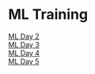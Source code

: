 <h1>ML Training</h1>

<a href="https://github.com/amanchandra100/ML-DAY-2/tree/main/ML%20Day%202">ML Day 2</a>
<br>
<a href="https://github.com/amanchandra100/ML-DAY-2/tree/main/ML%20Day%203">ML Day 3</a>
<br>
<a href="https://github.com/amanchandra100/ML-Training/tree/main/ML%20Day%204">ML Day 4</a>
<br>
<a href="https://github.com/amanchandra100/ML-Training/tree/main/ML%20Day%205">ML Day 5</a>

